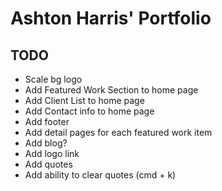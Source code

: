 # Ashton Harris' Portfolio

## TODO
- Scale bg logo
- Add Featured Work Section to home page
- Add Client List to home page
- Add Contact info to home page
- Add footer
- Add detail pages for each featured work item
- Add blog?
- Add logo link
- Add quotes
- Add ability to clear quotes (cmd + k)
